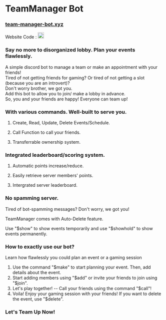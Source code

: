 # TeamManager Bot
### <a href="https://team-manager-bot.xyz">team-manager-bot.xyz</a>
<p>Website Code :  
<a href="https://github.com/vinroger/website-team-manager"><img height="20px" src="https://img.shields.io/badge/Node.js-43853D?style=for-the-badge&logo=node.js&logoColor=white"></a></p>



### Say no more to disorganized lobby. Plan your events flawlessly.

A simple discord bot to manage a team or make an appointment with your friends!
<br>
Tired of not getting friends for gaming?
Or tired of not getting a slot (because you are an introvert)?
<br>
Don't worry brother, we got you. 
<br>
Add this bot to allow you to join/ make a lobby in advance.
<br>
So, you and your friends are happy! Everyone can team up!



### With various commands. Well-built to serve you.

1. Create, Read, Update, Delete Events/Schedule.

2. Call Function to call your friends.

3. Transferrable ownership system.

### Integrated leaderboard/scoring system.

1. Automatic points increase/reduce.

2. Easily retrieve server members' points.

3. Intergrated server leaderboard.

### No spamming server.

Tired of bot-spamming messages? Don't worry, we got you!

TeamManager comes with Auto-Delete feature.

Use "$show" to show events temporarily and use "$showhold" to show events permanently.

### How to exactly use our bot?

Learn how flawlessly you could plan an event or a gaming session
<br>
1. Use the command "$make" to start planning your event. Then, add details about the event. 
2. Start adding members using "$add" or invite your friends to join using "$join". 
3. Let's play together! -- Call your friends using the command "$call"! 
4. Voila! Enjoy your gaming session with your friends! If you want to delete the event, use "$delete".


### <strong> Let's Team Up Now! </strong>





